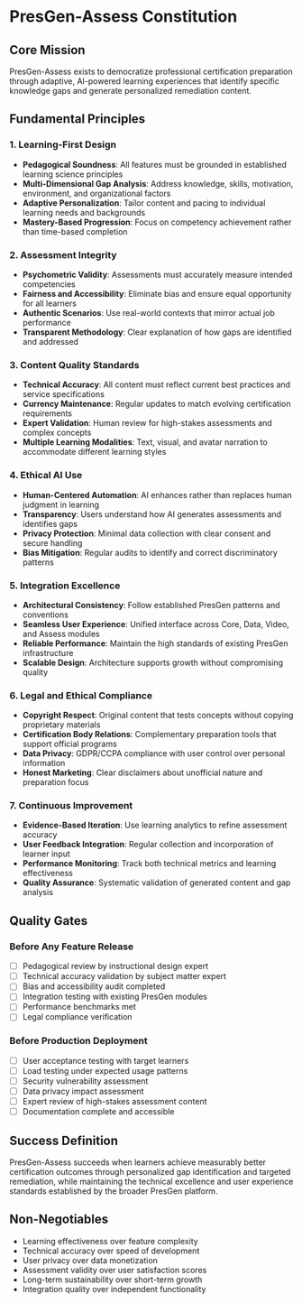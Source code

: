 # PresGen-Assess Constitution

## Core Mission
PresGen-Assess exists to democratize professional certification preparation through adaptive, AI-powered learning experiences that identify specific knowledge gaps and generate personalized remediation content.

## Fundamental Principles

### 1. Learning-First Design
- **Pedagogical Soundness**: All features must be grounded in established learning science principles
- **Multi-Dimensional Gap Analysis**: Address knowledge, skills, motivation, environment, and organizational factors
- **Adaptive Personalization**: Tailor content and pacing to individual learning needs and backgrounds
- **Mastery-Based Progression**: Focus on competency achievement rather than time-based completion

### 2. Assessment Integrity
- **Psychometric Validity**: Assessments must accurately measure intended competencies
- **Fairness and Accessibility**: Eliminate bias and ensure equal opportunity for all learners
- **Authentic Scenarios**: Use real-world contexts that mirror actual job performance
- **Transparent Methodology**: Clear explanation of how gaps are identified and addressed

### 3. Content Quality Standards
- **Technical Accuracy**: All content must reflect current best practices and service specifications
- **Currency Maintenance**: Regular updates to match evolving certification requirements
- **Expert Validation**: Human review for high-stakes assessments and complex concepts
- **Multiple Learning Modalities**: Text, visual, and avatar narration to accommodate different learning styles

### 4. Ethical AI Use
- **Human-Centered Automation**: AI enhances rather than replaces human judgment in learning
- **Transparency**: Users understand how AI generates assessments and identifies gaps
- **Privacy Protection**: Minimal data collection with clear consent and secure handling
- **Bias Mitigation**: Regular audits to identify and correct discriminatory patterns

### 5. Integration Excellence
- **Architectural Consistency**: Follow established PresGen patterns and conventions
- **Seamless User Experience**: Unified interface across Core, Data, Video, and Assess modules
- **Reliable Performance**: Maintain the high standards of existing PresGen infrastructure
- **Scalable Design**: Architecture supports growth without compromising quality

### 6. Legal and Ethical Compliance
- **Copyright Respect**: Original content that tests concepts without copying proprietary materials
- **Certification Body Relations**: Complementary preparation tools that support official programs
- **Data Privacy**: GDPR/CCPA compliance with user control over personal information
- **Honest Marketing**: Clear disclaimers about unofficial nature and preparation focus

### 7. Continuous Improvement
- **Evidence-Based Iteration**: Use learning analytics to refine assessment accuracy
- **User Feedback Integration**: Regular collection and incorporation of learner input
- **Performance Monitoring**: Track both technical metrics and learning effectiveness
- **Quality Assurance**: Systematic validation of generated content and gap analysis

## Quality Gates

### Before Any Feature Release
- [ ] Pedagogical review by instructional design expert
- [ ] Technical accuracy validation by subject matter expert
- [ ] Bias and accessibility audit completed
- [ ] Integration testing with existing PresGen modules
- [ ] Performance benchmarks met
- [ ] Legal compliance verification

### Before Production Deployment
- [ ] User acceptance testing with target learners
- [ ] Load testing under expected usage patterns
- [ ] Security vulnerability assessment
- [ ] Data privacy impact assessment
- [ ] Expert review of high-stakes assessment content
- [ ] Documentation complete and accessible

## Success Definition
PresGen-Assess succeeds when learners achieve measurably better certification outcomes through personalized gap identification and targeted remediation, while maintaining the technical excellence and user experience standards established by the broader PresGen platform.

## Non-Negotiables
- Learning effectiveness over feature complexity
- Technical accuracy over speed of development
- User privacy over data monetization
- Assessment validity over user satisfaction scores
- Long-term sustainability over short-term growth
- Integration quality over independent functionality